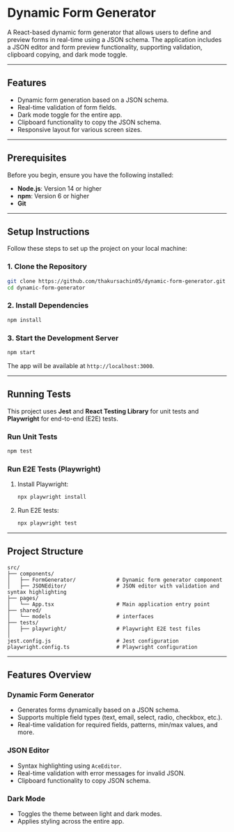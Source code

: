 # Dynamic Form Generator

A React-based dynamic form generator that allows users to define and preview forms in real-time using a JSON schema. The application includes a JSON editor and form preview functionality, supporting validation, clipboard copying, and dark mode toggle.

---

## Features

- Dynamic form generation based on a JSON schema.
- Real-time validation of form fields.
- Dark mode toggle for the entire app.
- Clipboard functionality to copy the JSON schema.
- Responsive layout for various screen sizes.

---

## Prerequisites

Before you begin, ensure you have the following installed:

- **Node.js**: Version 14 or higher
- **npm**: Version 6 or higher
- **Git**

---

## Setup Instructions

Follow these steps to set up the project on your local machine:

### 1. Clone the Repository
```bash
git clone https://github.com/thakursachin05/dynamic-form-generator.git
cd dynamic-form-generator
```

### 2. Install Dependencies
```bash
npm install
```

### 3. Start the Development Server
```bash
npm start
```

The app will be available at `http://localhost:3000`.

---

## Running Tests

This project uses **Jest** and **React Testing Library** for unit tests and **Playwright** for end-to-end (E2E) tests.

### Run Unit Tests
```bash
npm test
```

### Run E2E Tests (Playwright)
1. Install Playwright:
   ```bash
   npx playwright install
   ```

2. Run E2E tests:
   ```bash
   npx playwright test
   ```

---

## Project Structure

```plaintext
src/
├── components/
│   ├── FormGenerator/             # Dynamic form generator component
│   ├── JSONEditor/                # JSON editor with validation and syntax highlighting
├── pages/
│   └── App.tsx                    # Main application entry point
├── shared/
│   └── models                     # interfaces 
├── tests/
│   ├── playwright/                # Playwright E2E test files
│   
jest.config.js                     # Jest configuration
playwright.config.ts               # Playwright configuration
```

---

## Features Overview

### **Dynamic Form Generator**
- Generates forms dynamically based on a JSON schema.
- Supports multiple field types (text, email, select, radio, checkbox, etc.).
- Real-time validation for required fields, patterns, min/max values, and more.

### **JSON Editor**
- Syntax highlighting using `AceEditor`.
- Real-time validation with error messages for invalid JSON.
- Clipboard functionality to copy JSON schema.

### **Dark Mode**
- Toggles the theme between light and dark modes.
- Applies styling across the entire app.